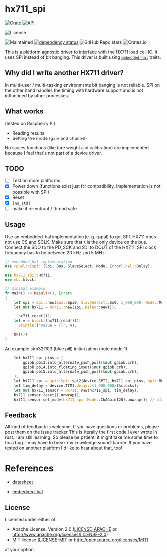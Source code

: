 # hx711_spi

[![Crate](https://img.shields.io/crates/v/hx711_spi?style=plastic)](https://crates.io/crates/hx711_spi)
[![API](https://docs.rs/hx711_spi/badge.svg)](https://docs.rs/hx711_spi)

![License](https://img.shields.io/crates/l/hx711_spi?style=plastic)

[//]:![Docs](https://img.shields.io/docsrs/hx711_spi?style=plastic)
[//]:![LOC](https://img.shields.io/tokei/lines/github/crjeder/hx711_spi?style=plastic)
![Maintained](https://img.shields.io/maintenance/yes/2021?style=plastic)
[![dependency status](https://deps.rs/repo/github/crjeder/hx711_spi/status.svg)](https://deps.rs/repo/github/crjeder/hx711_spi)
![GitHub Repo stars](https://img.shields.io/github/stars/crjeder/hx711_spi?style=plastic)
![Crates.io](https://img.shields.io/crates/d/hx711_spi?style=plastic)

This is a platform agnostic driver to interface with the HX711 load cell IC. It uses SPI instead of bit banging.
This driver is built using [`embedded-hal`][2] traits.

## Why did I write another HX711 driver?
In multi-user / multi-tasking environments bit banging is not reliable. SPI on the other hand handles the timing with hardware support and is not influenced by other processes.

## What works
(tested on Raspberry Pi)

  - Reading results
  - Setting the mode (gain and channel)

No scales functions (like tare weight and calibration) are implemented because I feel that's not part of a device driver.

## TODO

  - [ ] Test on more platforms
  - [X] Power down (functions exist just for compatibility. Implementation is not possible with SPI)
  - [X] Reset
  - [X] `[no_std]`
  - [ ] make it re-entrant / thread safe

## Usage
Use an embedded-hal implementation (e. g. rppal) to get SPI. HX711 does not use CS and SCLK. Make sure that it
is the only device on the bus. Connect the SDO to the PD_SCK and SDI to DOUT of the HX711. SPI clock frequency has to be between 20 kHz and 5 MHz.

```rust
// embedded_hal implementation
use rppal::{spi::{Spi, Bus, SlaveSelect, Mode, Error},hal::Delay};

use hx711_spi::Hx711;
use nb::block;

// minimal example
fn main() -> Result<(), Error>
{
    let spi = Spi::new(Bus::Spi0, SlaveSelect::Ss0, 1_000_000, Mode::Mode0)?;
    let mut hx711 = Hx711::new(spi, Delay::new());

	  hx711.reset()?;
    let v = block!(hx711.read())?;
 	  println!("value = {}", v);

    Ok(())
}

```

An example stm32f103 (blue pill) initialization (note mode 1).

``` rust
    let hx711_spi_pins = (
        gpiob.pb13.into_alternate_push_pull(&mut gpiob.crh),
        gpiob.pb14.into_floating_input(&mut gpiob.crh),
        gpiob.pb15.into_alternate_push_pull(&mut gpiob.crh),
    );
    let hx711_spi = spi::Spi::spi2(device.SPI2, hx711_spi_pins, spi::MODE_1, 1.MHz(), clocks);
    let tim_delay = device.TIM1.delay::<1_000_000>(&clocks);
    let mut hx711_sensor = Hx711::new(hx711_spi, tim_delay);
    hx711_sensor.reset().unwrap();
    hx711_sensor.set_mode(hx711_spi::Mode::ChAGain128).unwrap(); // x128 works up to +-20mV
```


## Feedback
All kind of feedback is welcome. If you have questions or problems, please post them on the issue tracker
This is literally the first code I ever wrote in rust. I am still learning. So please be patient, it might take me some time to fix a bug. I may have to break my knowledge sound-barrier.
If you have tested on another platform I'd like to hear about that, too!

# References

  - [datasheet][1]

[1]: https://cdn.sparkfun.com/datasheets/Sensors/ForceFlex/hx711_english.pdf

  - [embedded-hal][2]

[2]: https://github.com/rust-embedded/embedded-hal

## License

Licensed under either of

  - Apache License, Version 2.0 ([LICENSE-APACHE](LICENSE-APACHE) or
  http://www.apache.org/licenses/LICENSE-2.0)
  - MIT license ([LICENSE-MIT](LICENSE-MIT) or http://opensource.org/licenses/MIT)

at your option.
